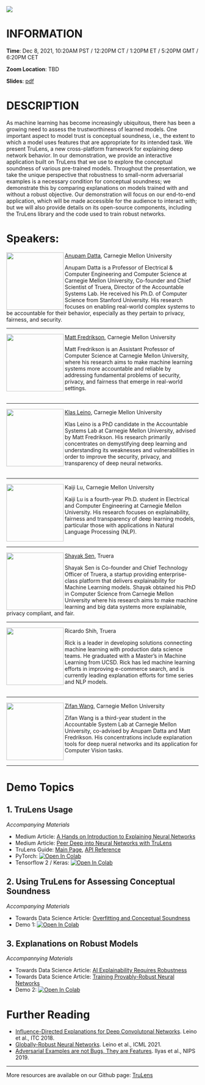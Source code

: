

![](./src/logo.png)
# INFORMATION

**Time**: Dec 8, 2021, 10:20AM PST / 12:20PM CT / 1:20PM ET / 5:20PM GMT / 6:20PM CET

**Zoom Location**: TBD

**Slides**: [pdf](doc/nips21_demo_slides.pdf)

# DESCRIPTION
As machine learning has become increasingly ubiquitous, there has been a growing need to assess the trustworthiness of learned models. One important aspect to model trust is conceptual soundness, i.e., the extent to which a model uses features that are appropriate for its intended task. We present TruLens, a new cross-platform framework for explaining deep network behavior. In our demonstration, we provide an interactive application built on TruLens that we use to explore the conceptual soundness of various pre-trained models. Throughout the presentation, we take the unique perspective that robustness to small-norm adversarial examples is a necessary condition for conceptual soundness; we demonstrate this by comparing explanations on models trained with and without a robust objective. Our demonstration will focus on our end-to-end application, which will be made accessible for the audience to interact with; but we will also provide details on its open-source components, including the TruLens library and the code used to train robust networks.

# Speakers: 

<img align="left" src="src/anupam.jpg" width="150" height="150">

[Anupam Datta](https://www.andrew.cmu.edu/user/danupam/), Carnegie Mellon University

Anupam Datta is a Professor of Electrical & Computer Engineering and Computer Science at Carnegie Mellon University, Co-founder and Chief Scientist of Truera, Director of the Accountable Systems Lab. He received his Ph.D. of Computer Science from Stanford University. His research focuses on enabling real-world complex systems to be accountable for their behavior, especially as they pertain to privacy, fairness, and security.

---
<img align="left" src="src/matt.png" width="150" height="150">

[Matt Fredrikson](https://www.cs.cmu.edu/~mfredrik/), Carnegie Mellon University

Matt Fredrikson is an Assistant Professor of Computer Science at Carnegie Mellon University, where his research aims to make machine learning systems more accountable and reliable by addressing fundamental problems of security, privacy, and fairness that emerge in real-world settings.<br><br>

---
<img align="left" src="src/klas.png" width="150" height="150">

[Klas Leino](http://www.cs.cmu.edu/~kleino/), Carnegie Mellon University

Klas Leino is a PhD candidate in the Accountable Systems Lab at Carnegie Mellon University, advised by Matt Fredrikson. His research primarily concentrates on demystifying deep learning and understanding its weaknesses and vulnerabilities in order to improve the security, privacy, and transparency of deep neural networks.<br><br>

---
<img align="left" src="src/caleb.png" width="150" height="150">

Kaiji Lu, Carnegie Mellon University

Kaiji Lu is a fourth-year Ph.D. student in Electrical and Computer Engineering at Carnegie Mellon University. His research focuses on explainability, fairness and transparency of deep learning models, particular those with applications in Natural Language Processing (NLP).<br><br>

---
<img align="left" src="src/shayak.jpg" width="150" height="150">

[Shayak Sen](https://truera.com/people/shayak-sen/), Truera

Shayak Sen is Co-founder and Chief Technology Officer of Truera, a startup providing enterprise-class platform that delivers explainability for Machine Learning models. Shayak obtained his PhD in Computer Science from Carnegie Mellon University where his research aims to make machine learning and big data systems more explainable, privacy compliant, and fair.

---
<img align="left" src="src/rick.png" width="150" height="150">

Ricardo Shih, Truera

Rick is a leader in developing solutions connecting machine learning with
production data science teams. He graduated with a Master’s in Machine Learning from UCSD. Rick has led machine learning efforts in improving e-commerce search, and is currently leading explanation efforts for time series and NLP models.<br><br>

---
<img align="left" src="src/zifan.jpg" width="150" height="150">

[Zifan Wang](https://sites.google.com/west.cmu.edu/zifan-wang/home), Carnegie Mellon University

Zifan Wang is a third-year student in the Accountable System Lab at Carnegie Mellon University, co-advised by Anupam Datta and Matt Fredrikson. His concentrations include explanation tools for deep nueral networks and its application for Computer Vision tasks. <br><br>

---

# Demo Topics 
## 1. TruLens Usage
*Accompanying Materials*
* Medium Article: [A Hands on Introduction to Explaining Neural Networks](https://medium.com/trulens/a-hands-on-introduction-to-explaining-neural-networks-with-trulens-504bfab1a578)
* Medium Article: [Peer Deep into Neural Networks with TruLens](https://medium.com/trulens/peer-deep-into-neural-networks-with-trulens-a813f22792f7)
* TruLens Guide: [Main Page](https://www.trulens.org/), [API Reference](https://www.trulens.org/api/attribution/)
* PyTorch: [![Open In Colab](https://colab.research.google.com/assets/colab-badge.svg)](https://colab.research.google.com/drive/1n77IGrPDO2XpeIVo_LQW0gY78enV-tY9)
* Tensorflow 2 / Keras: [![Open In Colab](https://colab.research.google.com/assets/colab-badge.svg)](https://colab.research.google.com/drive/1f-ETsdlppODJGQCdMXG-jmGmfyWyW2VD)

## 2. Using TruLens for Assessing Conceptual Soundness
*Accompanying Materials*
* Towards Data Science Article: [Overfitting and Conceptual Soundness](https://towardsdatascience.com/overfitting-and-conceptual-soundness-3a1fd187a6d4)
* Demo 1: [![Open In Colab](https://colab.research.google.com/assets/colab-badge.svg)](https://colab.research.google.com/drive/1Iswyxd4rorKqqQWkC4kieAwFpfqBS25v)

## 3. Explanations on Robust Models
*Accompannying Materials*
* Towards Data Science Article: [AI Explainability Requires Robustness](https://towardsdatascience.com/ai-explainability-requires-robustness-2028ac200e9a)
* Towards Data Science Article: [Training Provably-Robust Neural Networks](https://towardsdatascience.com/training-provably-robust-neural-networks-1e15f2d80be2)
* Demo 2: [![Open In Colab](https://colab.research.google.com/assets/colab-badge.svg)](https://colab.research.google.com/drive/196PjI40gjIUtV4hqBMCymgY2B3Urj5zC?usp=sharing#scrollTo=crHh9IqKFgDI)

# Further Reading
* [Influence-Directed Explanations for Deep Convolutonal Networks](https://arxiv.org/pdf/1802.03788.pdf). Leino et al., ITC 2018.
* [Globally-Robust Neural Networks](https://arxiv.org/pdf/2102.08452.pdf). Leino et al., ICML 2021.
* [Adversarial Examples are not Bugs, They are Features](https://arxiv.org/pdf/1905.02175v3.pdf). Ilyas et al., NIPS 2019.

---

More resources are available on our Github page: [TruLens](https://github.com/truera/trulens)



